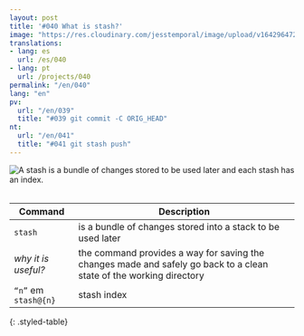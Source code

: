 ```yaml
---
layout: post
title: '#040 What is stash?'
image: "https://res.cloudinary.com/jesstemporal/image/upload/v1642964722/gitfichas/en/040/thumbnail_efctyk.jpg"
translations:
- lang: es
  url: /es/040
- lang: pt
  url: /projects/040
permalink: "/en/040"
lang: "en"
pv:
  url: "/en/039"
  title: "#039 git commit -C ORIG_HEAD"
nt:
  url: "/en/041"
  title: "#041 git stash push"
---
```


<img alt="A stash is a bundle of changes stored to be used later and each stash has an index." src="https://res.cloudinary.com/jesstemporal/image/upload/v1642964723/gitfichas/en/040/full_uq54to.jpg"><br><br>

| Command | Description |
|---------|-------------|
| `stash` | is a bundle of changes stored into a stack to be used later |
| _why it is useful?_ | the command provides a way for saving the changes made and safely go back to a clean state of the working directory |
| `“n”` em `stash@{n}` | stash index |
{: .styled-table}

<!--
<br>

Read more about this command in the following blog post:

<a href="FILL">
  <strong>FILL</strong>
</a>
-->
